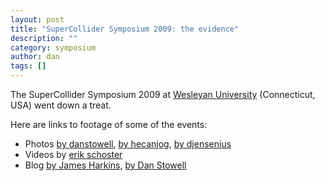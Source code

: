 ```yaml
---
layout: post
title: "SuperCollider Symposium 2009: the evidence"
description: ""
category: symposium
author: dan
tags: []
---
```

<p>The SuperCollider Symposium 2009 at <a href="http://supercollider.wesleyan.edu/">Wesleyan University</a> (Connecticut, USA) went down a treat.</p>

Here are links to footage of some of the events:

<ul>
<li>Photos <a href="http://www.flickr.com/photos/danstowell/sets/72157616657624801/">by danstowell</a>, <a href="http://www.flickr.com/search/?q=supercollider&amp;w=35237103392%40N01&amp;s=rec&amp;ss=2&amp;ct=5&amp;z=t">by hecanjog</a>, <a href="http://www.flickr.com/photos/djensenius/sets/72157616494525589/">by djensenius</a></li>
<li>Videos by <a href="http://vimeo.com/4093195">erik schoster</a></li>
<li>Blog <a href="http://www.dewdrop-world.net/words/?sectionid=2">by James Harkins</a>, <a href="http://www.mcld.co.uk/blog/blog.php?247">by Dan Stowell</a></li>
</ul>


